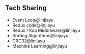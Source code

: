 ## Tech Sharing
- Event Loop@linjiayu
- Redux code@linjiayu
- Redux / Koa Middleware@linjiayu
- Sorting Algorithms@linjiayu
- CRC32@linjiayu
- Machine Learning@linjiayu
